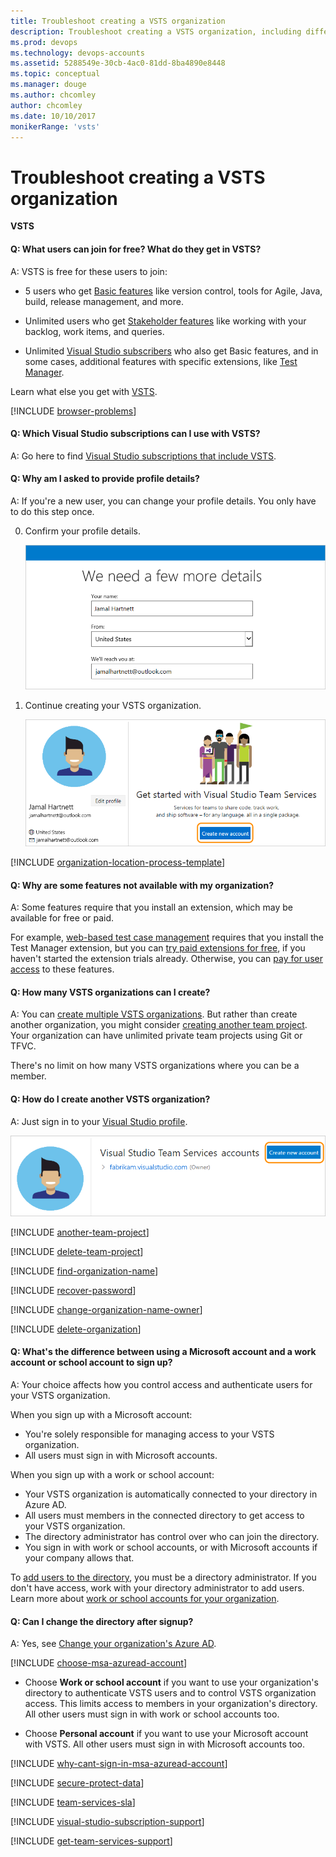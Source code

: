 ```yaml
---
title: Troubleshoot creating a VSTS organization
description: Troubleshoot creating a VSTS organization, including differences between using Microsoft account vs. work or school account
ms.prod: devops
ms.technology: devops-accounts
ms.assetid: 5288549e-30cb-4ac0-81dd-8ba4890e8448
ms.topic: conceptual
ms.manager: douge
ms.author: chcomley
author: chcomley
ms.date: 10/10/2017
monikerRange: 'vsts'
---
```

#	Troubleshoot creating a VSTS organization

**VSTS**


<a name="free-users"></a>

#### Q: What users can join for free?  What do they get in VSTS?

A: VSTS is free for these users to join:

* 5 users who get [Basic features](https://visualstudio.microsoft.com/team-services/compare-features/) 
like version control, tools for Agile, Java, build, release management, and more. 

* Unlimited users who get [Stakeholder features](https://visualstudio.microsoft.com/team-services/compare-features/) 
like working with your backlog, work items, and queries.

* Unlimited [Visual Studio subscribers](https://visualstudio.microsoft.com/team-services/compare-features/) 
who also get Basic features, and in some cases, additional features with specific extensions, like 
[Test Manager](https://marketplace.visualstudio.com/items?itemName=ms.vss-testmanager-web).

 Learn what else you get with [VSTS](https://visualstudio.microsoft.com/team-services/pricing/).



<a name="browser-problems"></a>

[!INCLUDE [browser-problems](../../_shared/qa-browser-problems.md)]

#### Q:  Which Visual Studio subscriptions can I use with VSTS?

A:	Go here to find 
[Visual Studio subscriptions that include VSTS](faq-add-delete-users.md#EligibleMSDNSubscriptions).

#### Q:	Why am I asked to provide profile details?

A:	If you're a new user, you can change your profile details. 
You only have to do this step once. 

0.	Confirm your profile details. 

	![Confirm profile details](_img/sign-up-visual-studio-team-services/create-profile-msa.png)

0.	Continue creating your VSTS organization.

	![Create your VSTS organization](_img/sign-up-visual-studio-team-services/my-info-new-organization.png)

<a name="organization-location"></a>

[!INCLUDE [organization-location-process-template](../../_shared/qa-organization-location-process-template.md)]

#### Q:	Why are some features not available with my organization?

A:	Some features require that you install an extension, 
which may be available for free or paid. 

For example, [web-based test case management](https://marketplace.visualstudio.com/items?itemName=ms.vss-testmanager-web)
requires that you install the Test Manager extension, 
but you can [try paid extensions for free](../billing/try-additional-features-vs.md), 
if you haven't started the extension trials already. 
Otherwise, you can [pay for user access](../../marketplace/install-vsts-extension.md)
to these features.

#### Q:	How many VSTS organizations can I create?

A:	You can [create multiple VSTS organizations](#create-another-organization). 
But rather than create another organization, you might consider 
[creating another team project](#another-team-project). 
Your organization can have unlimited private team projects using Git or TFVC. 

There's no limit on how many VSTS organizations where you can be a member.  

<a name="create-another-organization"></a>

#### Q:	How do I create another VSTS organization?

A:	Just sign in to your [Visual Studio profile](https://app.vsaex.visualstudio.com/profile/view).

![Create your VSTS organization](_img/sign-up-visual-studio-team-services/my-info-organization-list.png)

<a name="another-team-project"></a>

[!INCLUDE [another-team-project](../../_shared/qa-another-team-project.md)]

[!INCLUDE [delete-team-project](../../_shared/qa-delete-team-project.md)]

[!INCLUDE [find-organization-name](../../_shared/qa-find-organization-name.md)]

[!INCLUDE [recover-password](../../_shared/qa-recover-password.md)]

[!INCLUDE [change-organization-name-owner](../../_shared/qa-change-organization-name-owner.md)]

[!INCLUDE [delete-organization](../../_shared/qa-delete-organization.md)]

<a name="SignInOrganizationDifferences"></a>

#### Q:	What's the difference between using a Microsoft account and a work account or school account to sign up?

A:	Your choice affects how you control access and 
authenticate users for your VSTS organization.

When you sign up with a Microsoft account:

*	You're solely responsible for managing access 
to your VSTS organization.
*	All users must sign in with Microsoft accounts.

When you sign up with a work or school account:

*	Your VSTS organization is 
automatically connected to your directory in Azure AD.
*	All users must members in the connected directory 
to get access to your VSTS organization.
*	The directory administrator has control over who can join the directory.
*	You sign in with work or school accounts, 
or with Microsoft accounts if your company allows that.

To [add users to the directory](https://docs.microsoft.com/azure/active-directory/active-directory-create-users), 
you must be a directory administrator. If you don't have access, 
work with your directory administrator to add users.
Learn more about 
[work or school accounts for your organization](https://docs.microsoft.com/azure/active-directory/sign-up-organization).

<a name="ChangeDirectory"></a>

#### Q:	Can I change the directory after signup?

A:	Yes, see [Change your organization's Azure AD](change-organization-location.md).

<a name="ChooseOrgAcctMSAcct"></a>

[!INCLUDE [choose-msa-azuread-account](../../_shared/qa-choose-msa-azuread-account.md)]

*	Choose **Work or school account** if you want to use your organization's directory 
to authenticate VSTS users and to control VSTS organization access.  This limits access to members in your 
organization's directory. 
All other users must sign in with work or school accounts too. 

*	Choose **Personal account** if you want to use your Microsoft account with VSTS. 
All other users must sign in with Microsoft accounts too.

[!INCLUDE [why-cant-sign-in-msa-azuread-account](../../_shared/qa-why-cant-sign-in-msa-azuread-account.md)]

[!INCLUDE [secure-protect-data](../../_shared/qa-secure-protect-data.md)]

[!INCLUDE [team-services-sla](../../_shared/qa-vsts-sla.md)]

<a name="get-support"></a>

[!INCLUDE [visual-studio-subscription-support](../../_shared/qa-visual-studio-subscription-support.md)]

[!INCLUDE [get-team-services-support](../../_shared/qa-get-vsts-support.md)]
